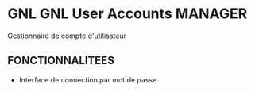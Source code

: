 # GNL GNL User Accounts MANAGER
Gestionnaire de compte d'utilisateur

## FONCTIONNALITEES
- Interface de connection par mot de passe


